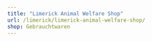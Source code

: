```yaml
---
title: "Limerick Animal Welfare Shop"
url: /limerick/limerick-animal-welfare-shop/
shop: Gebrauchtwaren
---
```

